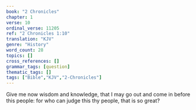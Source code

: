 ```yaml
---
book: "2 Chronicles"
chapter: 1
verse: 10
ordinal_verse: 11205
ref: "2 Chronicles 1:10"
translation: "KJV"
genre: "History"
word_count: 28
topics: []
cross_references: []
grammar_tags: [question]
thematic_tags: []
tags: ["Bible","KJV","2-Chronicles"]
---
```

Give me now wisdom and knowledge, that I may go out and come in before this people: for who can judge this thy people, that is so great?

